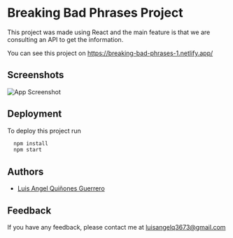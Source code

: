 # Breaking Bad Phrases Project

This project was made using React and the main feature is that we are consulting an API to get the information.

You can see this project on https://breaking-bad-phrases-1.netlify.app/

## Screenshots

![App Screenshot](https://d33wubrfki0l68.cloudfront.net/6147e8eee4b2d2000887d19e/screenshot_2021-09-20-01-51-17-0000.png)


## Deployment

To deploy this project run

```bash
  npm install
  npm start
```

  
## Authors

- [Luis Angel Quiñones Guerrero](https://github.com/luisangelq)

  
## Feedback

If you have any feedback, please contact me at luisangelq3673@gmail.com
